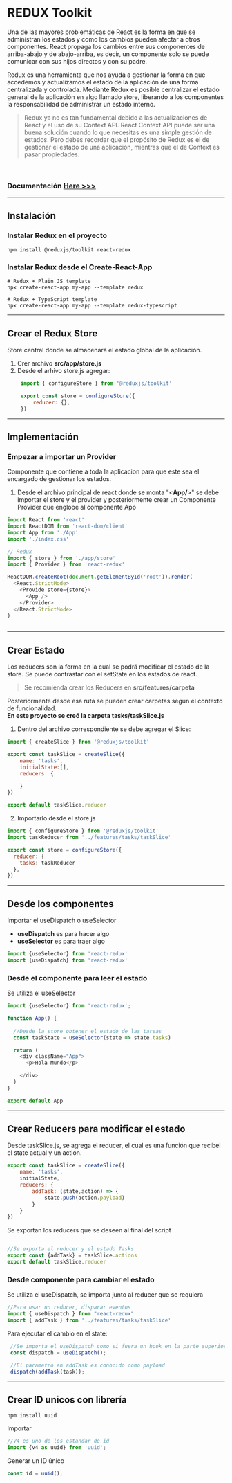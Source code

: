 # **REDUX Toolkit**

 Una de las mayores problemáticas de React es la forma en que se administran los estados y como los cambios pueden afectar a otros componentes. React propaga los cambios entre sus componentes de arriba-abajo y de abajo-arriba, es decir, un componente solo se puede comunicar con sus hijos directos y con su padre.

 Redux es una herramienta que nos ayuda a gestionar la forma en que accedemos y actualizamos el estado de la aplicación de una forma centralizada y controlada. Mediante Redux es posible centralizar el estado general de la aplicación en algo llamado store, liberando a los componentes la responsabilidad de administrar un estado interno.

 > Redux ya no es tan fundamental debido a las actualizaciones de React y el uso de su Context API. React Context API puede ser una buena solución cuando lo que necesitas es una simple gestión de estados. Pero debes recordar que el propósito de Redux es el de gestionar el estado de una aplicación, mientras que el de Context es pasar propiedades.

<br>

### **Documentación [Here >>>](https://redux-toolkit.js.org/)**
---
## **Instalación**

### **Instalar Redux en el proyecto**
```
npm install @reduxjs/toolkit react-redux
```

### **Instalar Redux desde el Create-React-App**
```
# Redux + Plain JS template
npx create-react-app my-app --template redux

# Redux + TypeScript template
npx create-react-app my-app --template redux-typescript
```
---
## **Crear el Redux Store**
Store central donde se almacenará el estado global de la aplicación.

1. Crer archivo **src/app/store.js**
2. Desde el arhivo store.js agregar:
   ```Javascript
    import { configureStore } from '@reduxjs/toolkit'

    export const store = configureStore({
        reducer: {},
    })
   ```
---
## **Implementación**

### **Empezar a importar un Provider**
Componente que contiene a toda la aplicacion para que este sea el encargado de gestionar los estados.

1. Desde el archivo principal de react donde se monta "<**App/**>" se debe importar el store y el provider y posteriormente crear un Componente Provider que englobe al componente App
```Javascript
import React from 'react'
import ReactDOM from 'react-dom/client'
import App from './App'
import './index.css'

// Redux
import { store } from './app/store'
import { Provider } from 'react-redux'

ReactDOM.createRoot(document.getElementById('root')).render(
  <React.StrictMode>
    <Provide store={store}>
      <App />
    </Provider>
  </React.StrictMode>
)
  
```
---
## **Crear Estado**
Los reducers son la forma en la cual se podrá modificar el estado de la store. Se puede contrastar con el setState en los estados de react.

> Se recomienda crear los Reducers en **src/features/carpeta**

Posteriormente desde esa ruta se pueden crear carpetas segun el contexto de funcionalidad. <br>
**En este proyecto se creó la carpeta tasks/taskSlice.js** 

1. Dentro del archivo correspondiente se debe agregar el Slice: 
```Javascript 
import { createSlice } from '@reduxjs/toolkit' 

export const taskSlice = createSlice({
    name: 'tasks',
    initialState:[],
    reducers: {

    }
})

export default taskSlice.reducer
```
2. Importarlo desde el store.js
```javascript
import { configureStore } from '@reduxjs/toolkit'
import taskReducer from '../features/tasks/taskSlice'

export const store = configureStore({
  reducer: {
    tasks: taskReducer
  },
})
```
---

## **Desde los componentes**
Importar el useDispatch o useSelector
- **useDispatch** es para hacer algo
- **useSelector** es para traer algo
``` javascript
import {useSelector} from 'react-redux'
import {useDispatch} from 'react-redux'
```
  
### **Desde el componente para leer el estado**
Se utiliza el useSelector
``` Javascript
import {useSelector} from 'react-redux';

function App() {
  
  //Desde la store obtener el estado de las tareas
  const taskState = useSelector(state => state.tasks)

  return (
    <div className="App">
      <p>Hola Mundo</p>

    </div>
  )
}

export default App

```
---
## **Crear Reducers para modificar el estado**
Desde taskSlice.js, se agrega el reducer, el cual es una función que recibel el state actual y un action.
```javascript
export const taskSlice = createSlice({
    name: 'tasks',
    initialState,
    reducers: {
        addTask: (state,action) => {
            state.push(action.payload)
        }
    }
})
```

Se exportan los reducers que se deseen al final del script
```javascript

//Se exporta el reducer y el estado Tasks
export const {addTask} = taskSlice.actions
export default taskSlice.reducer
```

### **Desde componente para cambiar el estado**
Se utiliza el useDispatch, se importa junto al reducer que se requiera
```javascript
//Para usar un reducer, disparar eventos
import { useDispatch } from "react-redux"
import { addTask } from '../features/tasks/taskSlice'
```

Para ejecutar el cambio en el state:
```javascript
 //Se importa el useDispatch como si fuera un hook en la parte superior
 const dispatch = useDispatch();

 //El parametro en addTask es conocido como payload
 dispatch(addTask(task));
```
---

## **Crear ID unicos con librería**
```
npm install uuid
```
Importar
```javascript
//V4 es uno de los estandar de id
import {v4 as uuid} from 'uuid';
```

Generar un ID único
```javascript
const id = uuid();
```